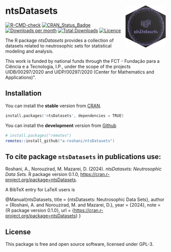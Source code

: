 # ntsDatasets <img src="man/figures/logo.png" align="right" width="25%"/>

[![R-CMD-check](https://github.com/a-roshani/ntsDataSets/actions/workflows/R-CMD-check.yaml/badge.svg)](https://github.com/a-roshani/ntsDataSets/actions/workflows/R-CMD-check.yaml)
[![CRAN_Status_Badge](https://www.r-pkg.org/badges/version/ntsDatasets)](https://cran.r-project.org/package=ntsDatasets)
[![Downloads per
month](https://cranlogs.r-pkg.org/badges/ntsDatasets)](https://cran.r-project.org/package=ntsDatasets)
[![Total
Downloads](https://cranlogs.r-pkg.org/badges/grand-total/ntsDatasets)](https://cran.r-project.org/package=ntsDatasets)
[![Licence](https://img.shields.io/badge/licence-GPL--3-blue.svg)](https://www.gnu.org/licenses/gpl-3.0.en.html)

The R package *ntsDatasets* provides a collection of datasets related to neutrosophic sets for statistical modeling and analysis.

This work is funded by national funds through the FCT - Fundação para a
Ciência e a Tecnologia, I.P., under the scope of the projects
UIDB/00297/2020 and UIDP/00297/2020 (Center for Mathematics and
Applications)".

## Installation

You can install the **stable** version from
[CRAN](https://cran.r-project.org/package=ntsDatasets).

``` s
install.packages('ntsDatasets', dependencies = TRUE)
```

You can install the **development** version from
[Github](https://github.com/a-roshani/ntsDatasets)

``` s
# install.packages("remotes")
remotes::install_github("a-roshani/ntsDatasets")
```

## To cite package `ntsDatasets` in publications use:

Roshani, A., Norouzirad, M. Mazarei, D. (2024). *ntsDatasets:
Neutrosophic Data Sets*. R package version 0.1.0,
<https://cran.r-project.org/package=ntsDatasets>.

A BibTeX entry for LaTeX users is

@Manual{ntsDatasets, title = {ntsDatasets: Neutrosophic Data Sets},
author = {Roshani, A. and  Norouzirad, M. and Mazarei, D.}, year = {2024}, note = {R package version 0.1.0}, url =
{<https://cran.r-project.org/package=ntsDatasets>} }

## License

This package is free and open source software, licensed under GPL-3.
